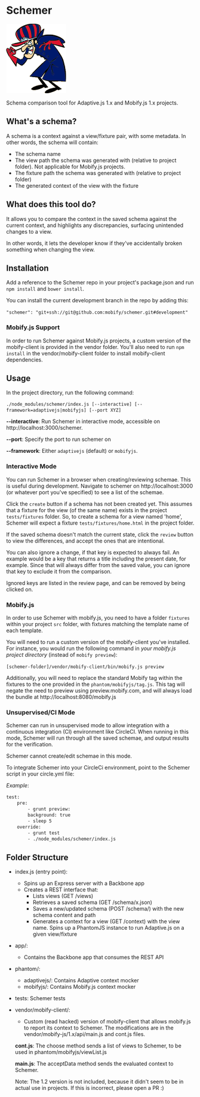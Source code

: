 Schemer
=======

![Image](app/images/schemer.gif)

Schema comparison tool for Adaptive.js 1.x and Mobify.js 1.x projects.

## What's a schema?

A schema is a context against a view/fixture pair, with some metadata. In other
 words, the schema will contain: 
 
 - The schema name
 - The view path the schema was generated with (relative to project folder). 
   Not applicable for Mobify.js projects.
 - The fixture path the schema was generated with (relative to project folder)
 - The generated context of the view with the fixture

## What does this tool do?

It allows you to compare the context in the saved schema against the current
context, and highlights any discrepancies, surfacing unintended changes to a 
view.

In other words, it lets the developer know if they've accidentally broken 
something when changing the view.

## Installation

Add a reference to the Schemer repo in your project's package.json and run
`npm install` and `bower install`. 

You can install the current development branch in the repo by adding this:

`"schemer": "git+ssh://git@github.com:mobify/schemer.git#development"`

### Mobify.js Support

In order to run Schemer against Mobify.js projects, a custom version of the 
mobify-client is provided in the vendor folder. You'll also need to run 
`npm install` in the vendor/mobify-client folder to install mobify-client 
dependencies.

## Usage

In the project directory, run the following command:

    ./node_modules/schemer/index.js [--interactive] [--framework=adaptivejs|mobifyjs] [--port XYZ]

 **--interactive**: Run Schemer in interactive mode, accessible on 
 http://localhost:3000/schemer.
 
 **--port**: Specify the port to run schemer on
 
 **--framework**: Either `adaptivejs` (default) or `mobifyjs`.

### Interactive Mode

You can run Schemer in a browser when creating/reviewing schemae. This is useful
during development. Navigate to schemer on http://localhost:3000 (or whatever
port you've specified) to see a list of the schemae. 
 
Click the `create` button if a schema has not been created yet. This assumes 
that a fixture for the view (of the same name) exists in the project 
`tests/fixtures` folder. So, to create a schema for a view named 'home', Schemer
will expect a fixture `tests/fixtures/home.html` in the project folder.
  
If the saved schema doesn't match the current state, click the `review` button
to view the differences, and accept the ones that are intentional.

You can also ignore a change, if that key is expected to always fail. An example
would be a key that returns a title including the present date, for example. 
Since that will always differ from the saved value, you can ignore that key to
exclude it from the comparison.

Ignored keys are listed in the review page, and can be removed by being clicked 
on.

### Mobify.js

In order to use Schemer with mobify.js, you need to have a folder `fixtures`
 within your project `src` folder, with fixtures matching the template name of
 each template.
 
You will need to run a custom version of the mobify-client you've installed. For
instance, you would run the following command in *your mobify.js project 
directory* (instead of `mobify preview`):

`[schemer-folder]/vendor/mobify-client/bin/mobify.js preview`
 
Additionally, you will need to replace the standard Mobify tag within the 
fixtures to the one provided in the `phantom/mobifyjs/tag.js`. This tag will
negate the need to preview using preview.mobify.com, and will always load the
bundle at http://localhost:8080/mobify.js

### Unsupervised/CI Mode

Schemer can run in unsupervised mode to allow integration with a continuous
integration (CI) environment like CircleCI. When running in this mode, Schemer
will run through all the saved schemae, and output results for the verification.

Schemer cannot create/edit schemae in this mode.

To integrate Schemer into your CircleCi environment, point to the Schemer 
script in your circle.yml file:

*Example*:
```
test:
    pre:
        - grunt preview:
        background: true
        - sleep 5
    override:
        - grunt test
        - ./node_modules/schemer/index.js
```

## Folder Structure

- index.js (entry point):
    - Spins up an Express server with a Backbone app
    - Creates a REST interface that:
        - Lists views (GET /views)
        - Retrieves a saved schema (GET /schema/x.json)
        - Saves a new/updated schema (POST /schema/) with the new schema content and path
        - Generates a context for a view (GET /context) with the view name. Spins
          up a PhantomJS instance to run Adaptive.js on a given view/fixture 
- app/:
    - Contains the Backbone app that consumes the REST API
- phantom/:
    - adaptivejs/: Contains Adaptive context mocker
    - mobifyjs/: Contains Mobify.js context mocker
- tests: Schemer tests
- vendor/mobify-client/:
    - Custom (read hacked) version of mobify-client that allows mobify.js to 
    report its context to Schemer. The modifications are in the 
    vendor/mobify-js/1.x/api/main.js and cont.js files.
    
    **cont.js**: The choose method sends a list of views to Schemer, to be used in
    phantom/mobifyjs/viewList.js
    
    **main.js**: The acceptData method sends the evaluated context to Schemer.
    
    Note: The 1.2 version is not included, because it didn't seem to be in
     actual use in projects. If this is incorrect, please open a PR :) 